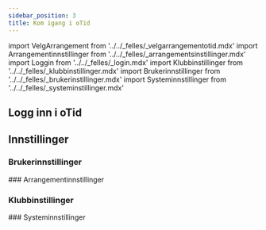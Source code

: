 ```yaml
---
sidebar_position: 3
title: Kom igang i oTid
---
```

import VelgArrangement from '../../_felles/_velgarrangementotid.mdx'
import Arrangementinnstillinger from '../../_felles/_arrangementsinstillinger.mdx'
import Loggin from '../../_felles/_login.mdx'
import Klubbinstillinger from '../../_felles/_klubbinstillinger.mdx'
import Brukerinnstillinger from '../../_felles/_brukerinstillinger.mdx'
import Systeminnstillinger from '../../_felles/_systeminstillinger.mdx'

## Logg inn i oTid

<Loggin />

## Innstillinger

### Brukerinnstillinger
<Brukerinnstillinger />
### Arrangementinnstillinger
<Arrangementinnstillinger />

### Klubbinstillinger
<Klubbinstillinger />
### Systeminnstillinger
<Systeminnstillinger />
